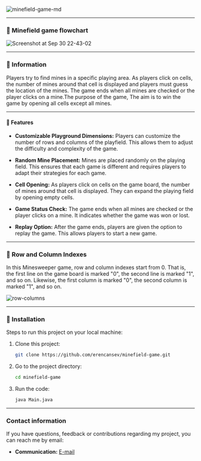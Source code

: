 
![minefield-game-md](https://github.com/erencansev/minefield-game/assets/109366452/aa600dfb-d358-4d57-8efc-b37287199e80)

---

### 📍 Minefield game flowchart

![Screenshot at Sep 30 22-43-02](https://github.com/erencansev/minefield-game/assets/109366452/a6b0db84-d3fe-4bc0-aee3-ff67b1f237bb)

---

### 📖 Information

Players try to find mines in a specific playing area. As players click on cells, the number of mines around that cell is displayed and players must guess the location of the mines. The game ends when all mines are checked or the player clicks on a mine.The purpose of the game, The aim is to win the game by opening all cells except all mines.

---

#### 🔗 Features

- **Customizable Playground Dimensions:** Players can customize the number of rows and columns of the playfield. This allows them to adjust the difficulty and complexity of the game.

- **Random Mine Placement:** Mines are placed randomly on the playing field. This ensures that each game is different and requires players to adapt their strategies for each game.
  
- **Cell Opening:** As players click on cells on the game board, the number of mines around that cell is displayed. They can expand the playing field by opening empty cells.
  
- **Game Status Check:** The game ends when all mines are checked or the player clicks on a mine. It indicates whether the game was won or lost.

- **Replay Option:** After the game ends, players are given the option to replay the game. This allows players to start a new game.

---

### 🧩 Row and Column Indexes

In this Minesweeper game, row and column indexes start from 0. That is, the first line on the game board is marked "0", the second line is marked "1", and so on. Likewise, the first column is marked "0", the second column is marked "1", and so on.

![row-columns](https://github.com/erencansev/minefield-game/assets/109366452/0b210091-3c67-4936-bed5-bc8b8189fe9e)

---

### 🔨 Installation

Steps to run this project on your local machine:

1. Clone this project:

   ```bash
   git clone https://github.com/erencansev/minefield-game.git
   ```

2. Go to the project directory:

   ```bash
   cd minefield-game
   ```

3. Run the code:

   ```bash
   java Main.java
   ```
 ---
### Contact information

If you have questions, feedback or contributions regarding my project, you can reach me by email:

- **Communication:** [E-mail](mailto:mee.cansev@gmail.com)
